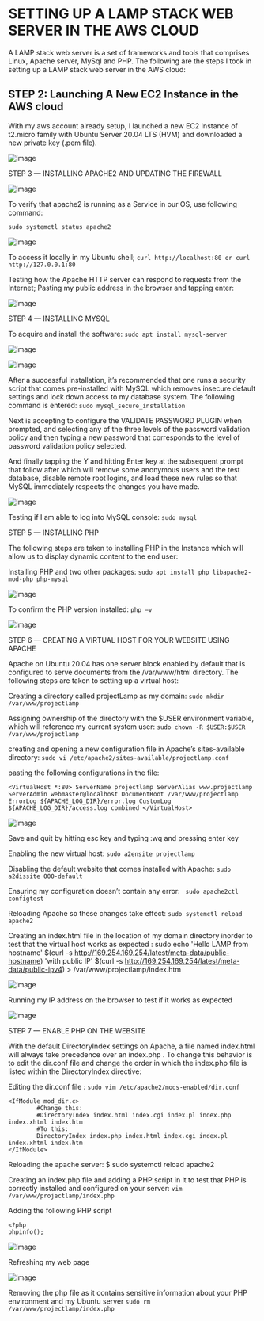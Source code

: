 # SETTING UP A LAMP STACK WEB SERVER IN THE AWS CLOUD

A LAMP stack web server is a set of frameworks and tools that comprises Linux, Apache server, MySql and PHP. The following are the steps I took in setting up a LAMP stack web server in the AWS cloud:

## STEP 2: Launching A New EC2 Instance in the AWS cloud
With my aws account already setup, I launched a new EC2 Instance of t2.micro family with Ubuntu Server 20.04 LTS (HVM) and downloaded a new private key (.pem file).


![image](https://github.com/Iyohasylvester/darey.io-projects/assets/133134564/d76edd8c-a3c1-4fcc-9ded-8694c038df4c)

STEP 3 — INSTALLING APACHE2 AND UPDATING THE FIREWALL

![image](https://github.com/Iyohasylvester/darey.io-projects/assets/133134564/2e537ccb-c663-471a-9bf4-4e535f26e0d5)

To verify that apache2 is running as a Service in our OS, use following command: 

`sudo systemctl status apache2`

![image](https://github.com/Iyohasylvester/darey.io-projects/assets/133134564/cc6dba3b-a96b-476b-bbf2-c4c8c376cc4d)


To access it locally in my Ubuntu shell; `curl http://localhost:80 or curl http://127.0.0.1:80`

Testing how the Apache HTTP server can respond to requests from the Internet; Pasting my public address in the browser and tapping enter:

![image](https://github.com/Iyohasylvester/darey.io-projects/assets/133134564/33367a93-d20b-4706-9da3-1021cea973e3)

STEP 4 — INSTALLING MYSQL

To acquire and install the software: `sudo apt install mysql-server`

![image](https://github.com/Iyohasylvester/darey.io-projects/assets/133134564/86fdc434-d397-44f6-bbce-1c5bea2921eb)

![image](https://github.com/Iyohasylvester/darey.io-projects/assets/133134564/19162108-8bdc-40be-a70c-e6caa05a33f9)


After a successful installation, it’s recommended that one runs a security script that comes pre-installed with MySQL which removes insecure default settings and lock down access to my database system. The following command is entered: `sudo mysql_secure_installation`

Next is accepting to configure the VALIDATE PASSWORD PLUGIN when prompted, and selecting any of the three levels of the password validation policy and then typing a new password that corresponds to the level of password validation policy selected.

And finally tapping the Y and hitting Enter key at the subsequent prompt that follow after which will remove some anonymous users and the test database, disable remote root logins, and load these new rules so that MySQL immediately respects the changes you have made.


![image](https://github.com/Iyohasylvester/darey.io-projects/assets/133134564/00a58b19-3e07-47b3-96a0-67a0dff5498d)

Testing if I am able to log into MySQL console: `sudo mysql`


STEP 5 — INSTALLING PHP

The following steps are taken to installing PHP in the Instance which will allow us to display dynamic content to the end user:

Installing PHP and two other packages: `sudo apt install php libapache2-mod-php php-mysql`


![image](https://github.com/Iyohasylvester/darey.io-projects/assets/133134564/95db23b0-9fd5-49ed-9af1-b6dcd9e038e7)


To confirm the PHP version installed: `php –v`

![image](https://github.com/Iyohasylvester/darey.io-projects/assets/133134564/cfb7bf81-eed4-48f0-b6e7-c33690bf6f5c)


STEP 6 — CREATING A VIRTUAL HOST FOR YOUR WEBSITE USING APACHE

Apache on Ubuntu 20.04 has one server block enabled by default that is configured to serve documents from the /var/www/html directory. The following steps are taken to setting up a virtual host:

Creating a directory called projectLamp as my domain: `sudo mkdir /var/www/projectlamp`

Assigning ownership of the directory with the $USER environment variable, which will reference my current system user: `sudo chown -R $USER:$USER /var/www/projectlamp`

creating and opening a new configuration file in Apache’s sites-available directory: 
`sudo vi /etc/apache2/sites-available/projectlamp.conf`

pasting the following configurations in the file:

``
<VirtualHost *:80>
	    ServerName projectlamp
	    ServerAlias www.projectlamp 
	    ServerAdmin webmaster@localhost
	    DocumentRoot /var/www/projectlamp
	    ErrorLog ${APACHE_LOG_DIR}/error.log
	    CustomLog ${APACHE_LOG_DIR}/access.log combined
	</VirtualHost>
  ``
  
  ![image](https://github.com/Iyohasylvester/darey.io-projects/assets/133134564/ef12a152-5205-429a-9d90-7380da8e4ae6)


Save and quit by hitting esc key and typing :wq and pressing enter key

Enabling the new virtual host:  `sudo a2ensite projectlamp`

Disabling the default website that comes installed with Apache: `sudo a2dissite 000-default`

Ensuring my configuration doesn’t contain any error: ` sudo apache2ctl configtest`

Reloading Apache so these changes take effect: `sudo systemctl reload apache2`

Creating an index.html file in the location of my domain directory inorder to test that the virtual host works as expected : sudo echo 'Hello LAMP from hostname' $(curl -s http://169.254.169.254/latest/meta-data/public-hostname) 'with public IP' $(curl -s http://169.254.169.254/latest/meta-data/public-ipv4) > /var/www/projectlamp/index.htm


![image](https://github.com/Iyohasylvester/darey.io-projects/assets/133134564/a60f8325-e3b3-474d-a187-06017c7049e1)


Running my IP address on the browser to test if it works as expected

![image](https://github.com/Iyohasylvester/darey.io-projects/assets/133134564/2f739095-936c-4bcc-8c29-e213748dd127)


STEP 7 — ENABLE PHP ON THE WEBSITE

With the default DirectoryIndex settings on Apache, a file named index.html will always take precedence over an index.php . To change this behavior is to edit the dir.conf file and change the order in which the index.php file is listed within the DirectoryIndex directive:

Editing the dir.conf file : `sudo vim /etc/apache2/mods-enabled/dir.conf`
```
<IfModule mod_dir.c>
        #Change this:
        #DirectoryIndex index.html index.cgi index.pl index.php index.xhtml index.htm
        #To this:
        DirectoryIndex index.php index.html index.cgi index.pl index.xhtml index.htm
</IfModule>
```

Reloading the apache server: $ sudo systemctl reload apache2

Creating an index.php file and adding a PHP script in it to test that PHP is correctly installed and configured on your server: 
`vim /var/www/projectlamp/index.php`

Adding the following PHP script
```
<?php
phpinfo();
```


![image](https://github.com/Iyohasylvester/darey.io-projects/assets/133134564/c4978995-3cd8-4ebd-8938-6ef567fa27a7)

Refreshing my web page

![image](https://github.com/Iyohasylvester/darey.io-projects/assets/133134564/4a263919-a066-4dce-a29d-dcfbed588245)


Removing the php file as it contains sensitive information about your PHP environment and my Ubuntu server 
`sudo rm /var/www/projectlamp/index.php`


